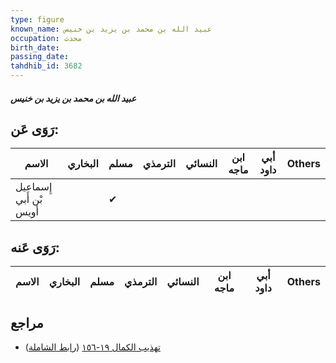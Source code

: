 ```yaml
---
type: figure
known_name: عبيد الله بن محمد بن يزيد بن خنيس
occupation: محدث
birth_date:
passing_date:
tahdhib_id: 3682
---
```

##### عبيد الله بن محمد بن يزيد بن خنيس

## رَوَى عَن:
| الاسم                  | البخاري | مسلم | الترمذي | النسائي | ابن ماجه | أبي داود | Others |
| ---------------------- | ------- | ---- | ------- | ------- | -------- | -------- | ------ |
| إِسماعيل بْن أَبي أويس |         | ✔    |         |         |          |          |        |
## رَوَى عَنه:
| الاسم | البخاري | مسلم | الترمذي | النسائي | ابن ماجه | أبي داود | Others |
| ----- | ------- | ---- | ------- | ------- | -------- | -------- | ------ |
## مراجع
- [تهذيب الكمال ١٩-١٥٦](obsidian://open?vault=Tahdhib-al-Kamal&file=Figures/٣٦٨٢-عبيد%20الله%20بن%20محمد%20بن%20يزيد%20بن%20خنيس) ([رابط الشاملة](https://shamela.ws/book/3722/9730))